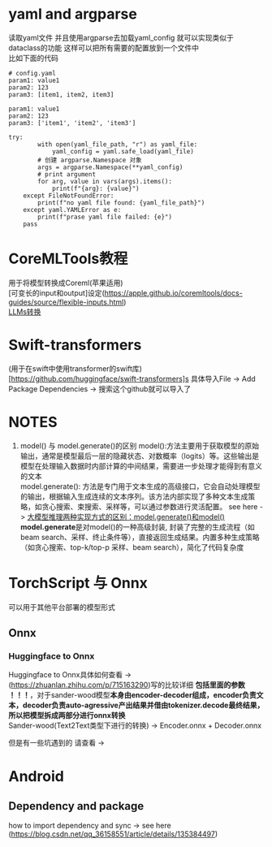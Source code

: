 # yaml and argparse
读取yaml文件 并且使用argparse去加载yaml_config 就可以实现类似于dataclass的功能 这样可以把所有需要的配置放到一个文件中
<br> 比如下面的代码 
```
# config.yaml
param1: value1
param2: 123
param3: [item1, item2, item3]
```
```
param1: value1
param2: 123
param3: ['item1', 'item2', 'item3']
```
```
try:
        with open(yaml_file_path, "r") as yaml_file:
            yaml_config = yaml.safe_load(yaml_file)
        # 创建 argparse.Namespace 对象
        args = argparse.Namespace(**yaml_config)
        # print argument 
        for arg, value in vars(args).items():
            print(f"{arg}: {value}")
    except FileNotFoundError:
        print(f"no yaml file found: {yaml_file_path}")
    except yaml.YAMLError as e:
        print(f"prase yaml file failed: {e}")
    pass
```
# CoreMLTools教程
用于将模型转换成Coreml(苹果适用) <br>
[可变长的input和output]设定(https://apple.github.io/coremltools/docs-guides/source/flexible-inputs.html) <br>
[LLMs转换](https://apple.github.io/coremltools/docs-guides/source/convert-openelm.html)

# Swift-transformers
(用于在swift中使用transformer的swift库)[https://github.com/huggingface/swift-transformers]s
具体导入File -> Add Package Dependencies -> 搜索这个github就可以导入了

# NOTES
1. model() 与 model.generate()的区别
model():方法主要用于获取模型的原始输出，通常是模型最后一层的隐藏状态、对数概率（logits）等。这些输出是模型在处理输入数据时内部计算的中间结果，需要进一步处理才能得到有意义的文本 <br>
model.generate(): 方法是专门用于文本生成的高级接口，它会自动处理模型的输出，根据输入生成连续的文本序列。该方法内部实现了多种文本生成策略，如贪心搜索、束搜索、采样等，可以通过参数进行灵活配置。
see here -> [大模型推理两种实现方式的区别：model.generate()和model()](https://blog.csdn.net/qq_61980594/article/details/138341382)
**model.generate**是对model()的一种高级封装, 封装了完整的生成流程（如 beam search、采样、终止条件等），直接返回生成结果。内置多种生成策略（如贪心搜索、top-k/top-p 采样、beam search），简化了代码复杂度

# TorchScript 与 Onnx
可以用于其他平台部署的模型形式 

## Onnx
### Huggingface to Onnx
Huggingface to Onnx具体如何查看 ->(https://zhuanlan.zhihu.com/p/715163290)写的比较详细 **包括里面的参数 ！！！**，对于sander-wood模型**本身由encoder-decoder组成，encoder负责文本，decoder负责auto-agressive产出结果并借由tokenizer.decode最终结果，所以把模型拆成两部分进行onnx转换**   <br> 
Sander-wood(Text2Text类型下进行的转换) -> Encoder.onnx + Decoder.onnx 

但是有一些坑遇到的 请查看 ->

# Android 
## Dependency and package
how to import dependency and sync -> see here (https://blog.csdn.net/qq_36158551/article/details/135384497)

